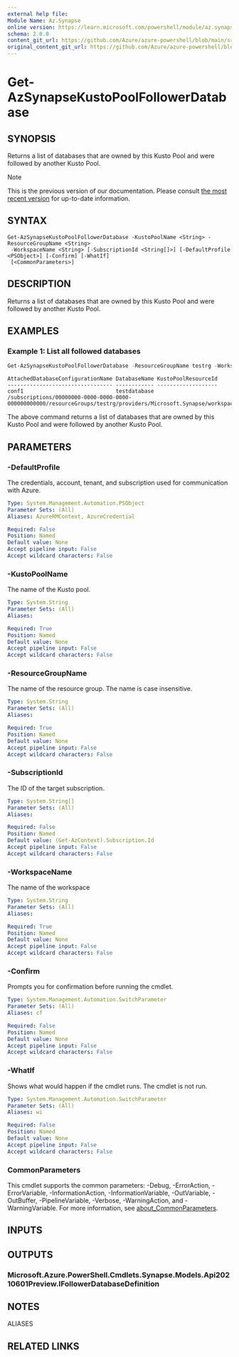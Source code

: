 ```yaml
---
external help file: 
Module Name: Az.Synapse
online version: https://learn.microsoft.com/powershell/module/az.synapse/get-azsynapsekustopoolfollowerdatabase
schema: 2.0.0
content_git_url: https://github.com/Azure/azure-powershell/blob/main/src/Synapse/Synapse/help/Get-AzSynapseKustoPoolFollowerDatabase.md
original_content_git_url: https://github.com/Azure/azure-powershell/blob/main/src/Synapse/Synapse/help/Get-AzSynapseKustoPoolFollowerDatabase.md
---
```


# Get-AzSynapseKustoPoolFollowerDatabase

## SYNOPSIS
Returns a list of databases that are owned by this Kusto Pool and were followed by another Kusto Pool.

> [!NOTE]
>This is the previous version of our documentation. Please consult [the most recent version](/powershell/module/az.synapse/get-azsynapsekustopoolfollowerdatabase) for up-to-date information.

## SYNTAX

```
Get-AzSynapseKustoPoolFollowerDatabase -KustoPoolName <String> -ResourceGroupName <String>
 -WorkspaceName <String> [-SubscriptionId <String[]>] [-DefaultProfile <PSObject>] [-Confirm] [-WhatIf]
 [<CommonParameters>]
```

## DESCRIPTION
Returns a list of databases that are owned by this Kusto Pool and were followed by another Kusto Pool.

## EXAMPLES

### Example 1: List all followed databases
```powershell
Get-AzSynapseKustoPoolFollowerDatabase -ResourceGroupName testrg -WorkspaceName testws -KustoPoolName testkustopool
```

```output
AttachedDatabaseConfigurationName DatabaseName KustoPoolResourceId
--------------------------------- ------------ -------------------
conf1                             testdatabase /subscriptions/00000000-0000-0000-0000-000000000000/resourceGroups/testrg/providers/Microsoft.Synapse/workspaces/testws/kustoPools/followerpool
```

The above command returns a list of databases that are owned by this Kusto Pool and were followed by another Kusto Pool.

## PARAMETERS

### -DefaultProfile
The credentials, account, tenant, and subscription used for communication with Azure.

```yaml
Type: System.Management.Automation.PSObject
Parameter Sets: (All)
Aliases: AzureRMContext, AzureCredential

Required: False
Position: Named
Default value: None
Accept pipeline input: False
Accept wildcard characters: False
```

### -KustoPoolName
The name of the Kusto pool.

```yaml
Type: System.String
Parameter Sets: (All)
Aliases:

Required: True
Position: Named
Default value: None
Accept pipeline input: False
Accept wildcard characters: False
```

### -ResourceGroupName
The name of the resource group.
The name is case insensitive.

```yaml
Type: System.String
Parameter Sets: (All)
Aliases:

Required: True
Position: Named
Default value: None
Accept pipeline input: False
Accept wildcard characters: False
```

### -SubscriptionId
The ID of the target subscription.

```yaml
Type: System.String[]
Parameter Sets: (All)
Aliases:

Required: False
Position: Named
Default value: (Get-AzContext).Subscription.Id
Accept pipeline input: False
Accept wildcard characters: False
```

### -WorkspaceName
The name of the workspace

```yaml
Type: System.String
Parameter Sets: (All)
Aliases:

Required: True
Position: Named
Default value: None
Accept pipeline input: False
Accept wildcard characters: False
```

### -Confirm
Prompts you for confirmation before running the cmdlet.

```yaml
Type: System.Management.Automation.SwitchParameter
Parameter Sets: (All)
Aliases: cf

Required: False
Position: Named
Default value: None
Accept pipeline input: False
Accept wildcard characters: False
```

### -WhatIf
Shows what would happen if the cmdlet runs.
The cmdlet is not run.

```yaml
Type: System.Management.Automation.SwitchParameter
Parameter Sets: (All)
Aliases: wi

Required: False
Position: Named
Default value: None
Accept pipeline input: False
Accept wildcard characters: False
```

### CommonParameters
This cmdlet supports the common parameters: -Debug, -ErrorAction, -ErrorVariable, -InformationAction, -InformationVariable, -OutVariable, -OutBuffer, -PipelineVariable, -Verbose, -WarningAction, and -WarningVariable. For more information, see [about_CommonParameters](http://go.microsoft.com/fwlink/?LinkID=113216).

## INPUTS

## OUTPUTS

### Microsoft.Azure.PowerShell.Cmdlets.Synapse.Models.Api20210601Preview.IFollowerDatabaseDefinition

## NOTES

ALIASES

## RELATED LINKS

